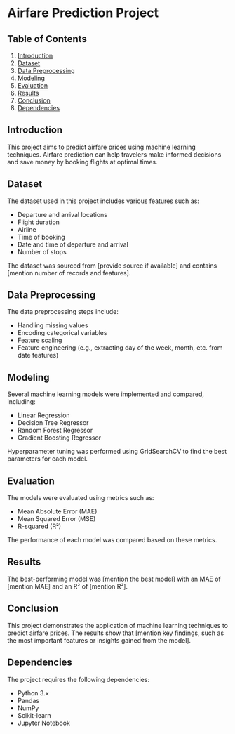 # Airfare Prediction Project

## Table of Contents
1. [Introduction](#introduction)
2. [Dataset](#dataset)
3. [Data Preprocessing](#data-preprocessing)
4. [Modeling](#modeling)
5. [Evaluation](#evaluation)
6. [Results](#results)
7. [Conclusion](#conclusion)
9. [Dependencies](#dependencies)

## Introduction
This project aims to predict airfare prices using machine learning techniques. Airfare prediction can help travelers make informed decisions and save money by booking flights at optimal times.

## Dataset
The dataset used in this project includes various features such as:
- Departure and arrival locations
- Flight duration
- Airline
- Time of booking
- Date and time of departure and arrival
- Number of stops

The dataset was sourced from [provide source if available] and contains [mention number of records and features].

## Data Preprocessing
The data preprocessing steps include:
- Handling missing values
- Encoding categorical variables
- Feature scaling
- Feature engineering (e.g., extracting day of the week, month, etc. from date features)

## Modeling
Several machine learning models were implemented and compared, including:
- Linear Regression
- Decision Tree Regressor
- Random Forest Regressor
- Gradient Boosting Regressor

Hyperparameter tuning was performed using GridSearchCV to find the best parameters for each model.

## Evaluation
The models were evaluated using metrics such as:
- Mean Absolute Error (MAE)
- Mean Squared Error (MSE)
- R-squared (R²)

The performance of each model was compared based on these metrics.

## Results
The best-performing model was [mention the best model] with an MAE of [mention MAE] and an R² of [mention R²].

## Conclusion
This project demonstrates the application of machine learning techniques to predict airfare prices. The results show that [mention key findings, such as the most important features or insights gained from the model].


## Dependencies
The project requires the following dependencies:
- Python 3.x
- Pandas
- NumPy
- Scikit-learn
- Jupyter Notebook
